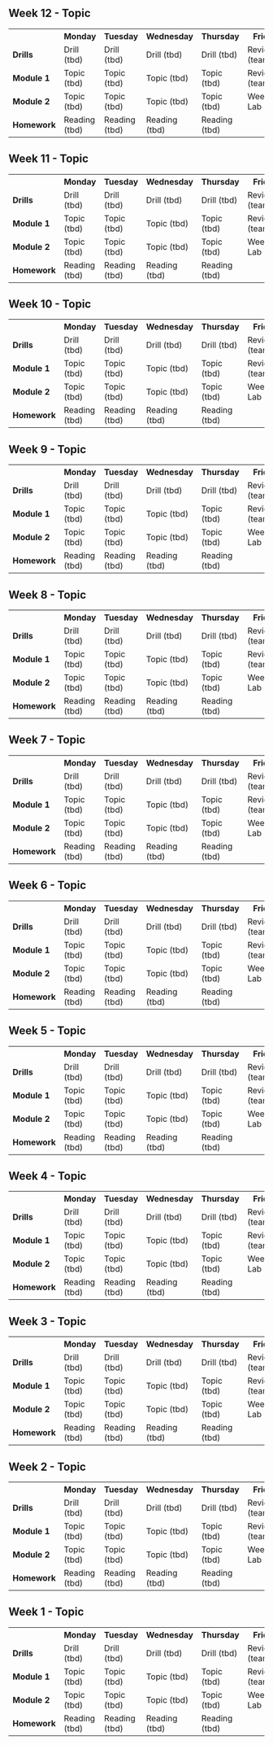 <!-- Due to the fact that comments cannot be nested inside comments this boilerplate cannot live inside / be hidden inside README.md -->

## Week 12  - Topic 
<table>
  <tr>
    <th><!-- BLANK --></th>
    <th>Monday</th>
    <th>Tuesday</th>
    <th>Wednesday</th>
    <th>Thursday</th>
    <th>Friday</th>
  </tr>
  <tr>
    <td><strong>Drills</strong></td>
    <td> <!-- Week 12 - Monday Drill -->
      Drill
      (tbd)
    </td>
    <td> <!-- Week 12 - Tuesday Drill -->
      Drill
      (tbd)
    </td>
    <td> <!-- Week 12 - Wednesday Drill -->
      Drill
      (tbd)
    </td>
    <td> <!-- Week 12 - Thursday Drill -->
      Drill
      (tbd)
    </td>
    <td> <!-- Week 12 - Friday Review -->
      Review
      (team)
    </td>
  </tr>
  <tr>
    <td><strong>Module 1</strong></td>
    <td> <!-- Week 12 - Monday Morning Module -->
      Topic
      (tbd)
    </td>
    <td> <!-- Week 12 - Tuesday Morning Module -->
      Topic
      (tbd)
    </td>
    <td> <!-- Week 12 - Wednesday Morning Module -->
      Topic
      (tbd)
    </td>
    <td> <!-- Week 12 - Thursday Morning Module -->
      Topic
      (tbd)
    </td>
    <td> <!-- Week 12 - Friday Morning Module -->
      Review
      (team)
    </td>
  </tr>
  <tr>
    <td><strong>Module 2</strong></td>
    <td> <!-- Week 12 - Monday Afternoon Module -->
      Topic
      (tbd)
    </td>
    <td> <!-- Week 12 - Tuesday Afternoon Module -->
      Topic
      (tbd)
    </td>
    <td> <!-- Week 12 - Wednesday Afternoon Module -->
      Topic
      (tbd)
    </td>
    <td> <!-- Week 12 - Thursday Afternoon Module -->
      Topic
      (tbd)
    </td>
    <td> <!-- Week 12 - Friday Afternoon / Weekend Lab -->
      Weekend Lab
      (tbd)
    </td>
  </tr>
  <tr>
    <td><strong>Homework</strong></td>
    <td> <!-- Week 12 - Monday Homework -->
      Reading
      (tbd)
    </td>
    <td> <!-- Week 12 - Tuesday Homework -->
      Reading
      (tbd)
    </td>
    <td> <!-- Week 12 - Wednesday Homework -->
      Reading
      (tbd)
    </td>
    <td> <!-- Week 12 - Thursday Homework -->
      Reading
      (tbd)
    </td>
    <td> <!-- Week 12 - Friday -->
      <!-- BLANK -->
    </td>
  </tr>
</table>

## Week 11  - Topic 
<table>
  <tr>
    <th><!-- BLANK --></th>
    <th>Monday</th>
    <th>Tuesday</th>
    <th>Wednesday</th>
    <th>Thursday</th>
    <th>Friday</th>
  </tr>
  <tr>
    <td><strong>Drills</strong></td>
    <td> <!-- Week 11 - Monday Drill -->
      Drill
      (tbd)
    </td>
    <td> <!-- Week 11 - Tuesday Drill -->
      Drill
      (tbd)
    </td>
    <td> <!-- Week 11 - Wednesday Drill -->
      Drill
      (tbd)
    </td>
    <td> <!-- Week 11 - Thursday Drill -->
      Drill
      (tbd)
    </td>
    <td> <!-- Week 11 - Friday Review -->
      Review
      (team)
    </td>
  </tr>
  <tr>
    <td><strong>Module 1</strong></td>
    <td> <!-- Week 11 - Monday Morning Module -->
      Topic
      (tbd)
    </td>
    <td> <!-- Week 11 - Tuesday Morning Module -->
      Topic
      (tbd)
    </td>
    <td> <!-- Week 11 - Wednesday Morning Module -->
      Topic
      (tbd)
    </td>
    <td> <!-- Week 11 - Thursday Morning Module -->
      Topic
      (tbd)
    </td>
    <td> <!-- Week 11 - Friday Morning Module -->
      Review
      (team)
    </td>
  </tr>
  <tr>
    <td><strong>Module 2</strong></td>
    <td> <!-- Week 11 - Monday Afternoon Module -->
      Topic
      (tbd)
    </td>
    <td> <!-- Week 11 - Tuesday Afternoon Module -->
      Topic
      (tbd)
    </td>
    <td> <!-- Week 11 - Wednesday Afternoon Module -->
      Topic
      (tbd)
    </td>
    <td> <!-- Week 11 - Thursday Afternoon Module -->
      Topic
      (tbd)
    </td>
    <td> <!-- Week 11 - Friday Afternoon / Weekend Lab -->
      Weekend Lab
      (tbd)
    </td>
  </tr>
  <tr>
    <td><strong>Homework</strong></td>
    <td> <!-- Week 11 - Monday Homework -->
      Reading
      (tbd)
    </td>
    <td> <!-- Week 11 - Tuesday Homework -->
      Reading
      (tbd)
    </td>
    <td> <!-- Week 11 - Wednesday Homework -->
      Reading
      (tbd)
    </td>
    <td> <!-- Week 11 - Thursday Homework -->
      Reading
      (tbd)
    </td>
    <td> <!-- Week 11 - Friday -->
      <!-- BLANK -->
    </td>
  </tr>
</table>

## Week 10  - Topic 
<table>
  <tr>
    <th><!-- BLANK --></th>
    <th>Monday</th>
    <th>Tuesday</th>
    <th>Wednesday</th>
    <th>Thursday</th>
    <th>Friday</th>
  </tr>
  <tr>
    <td><strong>Drills</strong></td>
    <td> <!-- Week 10 - Monday Drill -->
      Drill
      (tbd)
    </td>
    <td> <!-- Week 10 - Tuesday Drill -->
      Drill
      (tbd)
    </td>
    <td> <!-- Week 10 - Wednesday Drill -->
      Drill
      (tbd)
    </td>
    <td> <!-- Week 10 - Thursday Drill -->
      Drill
      (tbd)
    </td>
    <td> <!-- Week 10 - Friday Review -->
      Review
      (team)
    </td>
  </tr>
  <tr>
    <td><strong>Module 1</strong></td>
    <td> <!-- Week 10 - Monday Morning Module -->
      Topic
      (tbd)
    </td>
    <td> <!-- Week 10 - Tuesday Morning Module -->
      Topic
      (tbd)
    </td>
    <td> <!-- Week 10 - Wednesday Morning Module -->
      Topic
      (tbd)
    </td>
    <td> <!-- Week 10 - Thursday Morning Module -->
      Topic
      (tbd)
    </td>
    <td> <!-- Week 10 - Friday Morning Module -->
      Review
      (team)
    </td>
  </tr>
  <tr>
    <td><strong>Module 2</strong></td>
    <td> <!-- Week 10 - Monday Afternoon Module -->
      Topic
      (tbd)
    </td>
    <td> <!-- Week 10 - Tuesday Afternoon Module -->
      Topic
      (tbd)
    </td>
    <td> <!-- Week 10 - Wednesday Afternoon Module -->
      Topic
      (tbd)
    </td>
    <td> <!-- Week 10 - Thursday Afternoon Module -->
      Topic
      (tbd)
    </td>
    <td> <!-- Week 10 - Friday Afternoon / Weekend Lab -->
      Weekend Lab
      (tbd)
    </td>
  </tr>
  <tr>
    <td><strong>Homework</strong></td>
    <td> <!-- Week 10 - Monday Homework -->
      Reading
      (tbd)
    </td>
    <td> <!-- Week 10 - Tuesday Homework -->
      Reading
      (tbd)
    </td>
    <td> <!-- Week 10 - Wednesday Homework -->
      Reading
      (tbd)
    </td>
    <td> <!-- Week 10 - Thursday Homework -->
      Reading
      (tbd)
    </td>
    <td> <!-- Week 10 - Friday -->
      <!-- BLANK -->
    </td>
  </tr>
</table>

## Week 9  - Topic 
<table>
  <tr>
    <th><!-- BLANK --></th>
    <th>Monday</th>
    <th>Tuesday</th>
    <th>Wednesday</th>
    <th>Thursday</th>
    <th>Friday</th>
  </tr>
  <tr>
    <td><strong>Drills</strong></td>
    <td> <!-- Week 9 - Monday Drill -->
      Drill
      (tbd)
    </td>
    <td> <!-- Week 9 - Tuesday Drill -->
      Drill
      (tbd)
    </td>
    <td> <!-- Week 9 - Wednesday Drill -->
      Drill
      (tbd)
    </td>
    <td> <!-- Week 9 - Thursday Drill -->
      Drill
      (tbd)
    </td>
    <td> <!-- Week 9 - Friday Review -->
      Review
      (team)
    </td>
  </tr>
  <tr>
    <td><strong>Module 1</strong></td>
    <td> <!-- Week 9 - Monday Morning Module -->
      Topic
      (tbd)
    </td>
    <td> <!-- Week 9 - Tuesday Morning Module -->
      Topic
      (tbd)
    </td>
    <td> <!-- Week 9 - Wednesday Morning Module -->
      Topic
      (tbd)
    </td>
    <td> <!-- Week 9 - Thursday Morning Module -->
      Topic
      (tbd)
    </td>
    <td> <!-- Week 9 - Friday Morning Module -->
      Review
      (team)
    </td>
  </tr>
  <tr>
    <td><strong>Module 2</strong></td>
    <td> <!-- Week 9 - Monday Afternoon Module -->
      Topic
      (tbd)
    </td>
    <td> <!-- Week 9 - Tuesday Afternoon Module -->
      Topic
      (tbd)
    </td>
    <td> <!-- Week 9 - Wednesday Afternoon Module -->
      Topic
      (tbd)
    </td>
    <td> <!-- Week 9 - Thursday Afternoon Module -->
      Topic
      (tbd)
    </td>
    <td> <!-- Week 9 - Friday Afternoon / Weekend Lab -->
      Weekend Lab
      (tbd)
    </td>
  </tr>
  <tr>
    <td><strong>Homework</strong></td>
    <td> <!-- Week 9 - Monday Homework -->
      Reading
      (tbd)
    </td>
    <td> <!-- Week 9 - Tuesday Homework -->
      Reading
      (tbd)
    </td>
    <td> <!-- Week 9 - Wednesday Homework -->
      Reading
      (tbd)
    </td>
    <td> <!-- Week 9 - Thursday Homework -->
      Reading
      (tbd)
    </td>
    <td> <!-- Week 9 - Friday -->
      <!-- BLANK -->
    </td>
  </tr>
</table>

## Week 8  - Topic 
<table>
  <tr>
    <th><!-- BLANK --></th>
    <th>Monday</th>
    <th>Tuesday</th>
    <th>Wednesday</th>
    <th>Thursday</th>
    <th>Friday</th>
  </tr>
  <tr>
    <td><strong>Drills</strong></td>
    <td> <!-- Week 8 - Monday Drill -->
      Drill
      (tbd)
    </td>
    <td> <!-- Week 8 - Tuesday Drill -->
      Drill
      (tbd)
    </td>
    <td> <!-- Week 8 - Wednesday Drill -->
      Drill
      (tbd)
    </td>
    <td> <!-- Week 8 - Thursday Drill -->
      Drill
      (tbd)
    </td>
    <td> <!-- Week 8 - Friday Review -->
      Review
      (team)
    </td>
  </tr>
  <tr>
    <td><strong>Module 1</strong></td>
    <td> <!-- Week 8 - Monday Morning Module -->
      Topic
      (tbd)
    </td>
    <td> <!-- Week 8 - Tuesday Morning Module -->
      Topic
      (tbd)
    </td>
    <td> <!-- Week 8 - Wednesday Morning Module -->
      Topic
      (tbd)
    </td>
    <td> <!-- Week 8 - Thursday Morning Module -->
      Topic
      (tbd)
    </td>
    <td> <!-- Week 8 - Friday Morning Module -->
      Review
      (team)
    </td>
  </tr>
  <tr>
    <td><strong>Module 2</strong></td>
    <td> <!-- Week 8 - Monday Afternoon Module -->
      Topic
      (tbd)
    </td>
    <td> <!-- Week 8 - Tuesday Afternoon Module -->
      Topic
      (tbd)
    </td>
    <td> <!-- Week 8 - Wednesday Afternoon Module -->
      Topic
      (tbd)
    </td>
    <td> <!-- Week 8 - Thursday Afternoon Module -->
      Topic
      (tbd)
    </td>
    <td> <!-- Week 8 - Friday Afternoon / Weekend Lab -->
      Weekend Lab
      (tbd)
    </td>
  </tr>
  <tr>
    <td><strong>Homework</strong></td>
    <td> <!-- Week 8 - Monday Homework -->
      Reading
      (tbd)
    </td>
    <td> <!-- Week 8 - Tuesday Homework -->
      Reading
      (tbd)
    </td>
    <td> <!-- Week 8 - Wednesday Homework -->
      Reading
      (tbd)
    </td>
    <td> <!-- Week 8 - Thursday Homework -->
      Reading
      (tbd)
    </td>
    <td> <!-- Week 8 - Friday -->
      <!-- BLANK -->
    </td>
  </tr>
</table>

## Week 7  - Topic 
<table>
  <tr>
    <th><!-- BLANK --></th>
    <th>Monday</th>
    <th>Tuesday</th>
    <th>Wednesday</th>
    <th>Thursday</th>
    <th>Friday</th>
  </tr>
  <tr>
    <td><strong>Drills</strong></td>
    <td> <!-- Week 7 - Monday Drill -->
      Drill
      (tbd)
    </td>
    <td> <!-- Week 7 - Tuesday Drill -->
      Drill
      (tbd)
    </td>
    <td> <!-- Week 7 - Wednesday Drill -->
      Drill
      (tbd)
    </td>
    <td> <!-- Week 7 - Thursday Drill -->
      Drill
      (tbd)
    </td>
    <td> <!-- Week 7 - Friday Review -->
      Review
      (team)
    </td>
  </tr>
  <tr>
    <td><strong>Module 1</strong></td>
    <td> <!-- Week 7 - Monday Morning Module -->
      Topic
      (tbd)
    </td>
    <td> <!-- Week 7 - Tuesday Morning Module -->
      Topic
      (tbd)
    </td>
    <td> <!-- Week 7 - Wednesday Morning Module -->
      Topic
      (tbd)
    </td>
    <td> <!-- Week 7 - Thursday Morning Module -->
      Topic
      (tbd)
    </td>
    <td> <!-- Week 7 - Friday Morning Module -->
      Review
      (team)
    </td>
  </tr>
  <tr>
    <td><strong>Module 2</strong></td>
    <td> <!-- Week 7 - Monday Afternoon Module -->
      Topic
      (tbd)
    </td>
    <td> <!-- Week 7 - Tuesday Afternoon Module -->
      Topic
      (tbd)
    </td>
    <td> <!-- Week 7 - Wednesday Afternoon Module -->
      Topic
      (tbd)
    </td>
    <td> <!-- Week 7 - Thursday Afternoon Module -->
      Topic
      (tbd)
    </td>
    <td> <!-- Week 7 - Friday Afternoon / Weekend Lab -->
      Weekend Lab
      (tbd)
    </td>
  </tr>
  <tr>
    <td><strong>Homework</strong></td>
    <td> <!-- Week 7 - Monday Homework -->
      Reading
      (tbd)
    </td>
    <td> <!-- Week 7 - Tuesday Homework -->
      Reading
      (tbd)
    </td>
    <td> <!-- Week 7 - Wednesday Homework -->
      Reading
      (tbd)
    </td>
    <td> <!-- Week 7 - Thursday Homework -->
      Reading
      (tbd)
    </td>
    <td> <!-- Week 7 - Friday -->
      <!-- BLANK -->
    </td>
  </tr>
</table>

## Week 6  - Topic 
<table>
  <tr>
    <th><!-- BLANK --></th>
    <th>Monday</th>
    <th>Tuesday</th>
    <th>Wednesday</th>
    <th>Thursday</th>
    <th>Friday</th>
  </tr>
  <tr>
    <td><strong>Drills</strong></td>
    <td> <!-- Week 6 - Monday Drill -->
      Drill
      (tbd)
    </td>
    <td> <!-- Week 6 - Tuesday Drill -->
      Drill
      (tbd)
    </td>
    <td> <!-- Week 6 - Wednesday Drill -->
      Drill
      (tbd)
    </td>
    <td> <!-- Week 6 - Thursday Drill -->
      Drill
      (tbd)
    </td>
    <td> <!-- Week 6 - Friday Review -->
      Review
      (team)
    </td>
  </tr>
  <tr>
    <td><strong>Module 1</strong></td>
    <td> <!-- Week 6 - Monday Morning Module -->
      Topic
      (tbd)
    </td>
    <td> <!-- Week 6 - Tuesday Morning Module -->
      Topic
      (tbd)
    </td>
    <td> <!-- Week 6 - Wednesday Morning Module -->
      Topic
      (tbd)
    </td>
    <td> <!-- Week 6 - Thursday Morning Module -->
      Topic
      (tbd)
    </td>
    <td> <!-- Week 6 - Friday Morning Module -->
      Review
      (team)
    </td>
  </tr>
  <tr>
    <td><strong>Module 2</strong></td>
    <td> <!-- Week 6 - Monday Afternoon Module -->
      Topic
      (tbd)
    </td>
    <td> <!-- Week 6 - Tuesday Afternoon Module -->
      Topic
      (tbd)
    </td>
    <td> <!-- Week 6 - Wednesday Afternoon Module -->
      Topic
      (tbd)
    </td>
    <td> <!-- Week 6 - Thursday Afternoon Module -->
      Topic
      (tbd)
    </td>
    <td> <!-- Week 6 - Friday Afternoon / Weekend Lab -->
      Weekend Lab
      (tbd)
    </td>
  </tr>
  <tr>
    <td><strong>Homework</strong></td>
    <td> <!-- Week 6 - Monday Homework -->
      Reading
      (tbd)
    </td>
    <td> <!-- Week 6 - Tuesday Homework -->
      Reading
      (tbd)
    </td>
    <td> <!-- Week 6 - Wednesday Homework -->
      Reading
      (tbd)
    </td>
    <td> <!-- Week 6 - Thursday Homework -->
      Reading
      (tbd)
    </td>
    <td> <!-- Week 6 - Friday -->
      <!-- BLANK -->
    </td>
  </tr>
</table>

## Week 5  - Topic 
<table>
  <tr>
    <th><!-- BLANK --></th>
    <th>Monday</th>
    <th>Tuesday</th>
    <th>Wednesday</th>
    <th>Thursday</th>
    <th>Friday</th>
  </tr>
  <tr>
    <td><strong>Drills</strong></td>
    <td> <!-- Week 5 - Monday Drill -->
      Drill
      (tbd)
    </td>
    <td> <!-- Week 5 - Tuesday Drill -->
      Drill
      (tbd)
    </td>
    <td> <!-- Week 5 - Wednesday Drill -->
      Drill
      (tbd)
    </td>
    <td> <!-- Week 5 - Thursday Drill -->
      Drill
      (tbd)
    </td>
    <td> <!-- Week 5 - Friday Review -->
      Review
      (team)
    </td>
  </tr>
  <tr>
    <td><strong>Module 1</strong></td>
    <td> <!-- Week 5 - Monday Morning Module -->
      Topic
      (tbd)
    </td>
    <td> <!-- Week 5 - Tuesday Morning Module -->
      Topic
      (tbd)
    </td>
    <td> <!-- Week 5 - Wednesday Morning Module -->
      Topic
      (tbd)
    </td>
    <td> <!-- Week 5 - Thursday Morning Module -->
      Topic
      (tbd)
    </td>
    <td> <!-- Week 5 - Friday Morning Module -->
      Review
      (team)
    </td>
  </tr>
  <tr>
    <td><strong>Module 2</strong></td>
    <td> <!-- Week 5 - Monday Afternoon Module -->
      Topic
      (tbd)
    </td>
    <td> <!-- Week 5 - Tuesday Afternoon Module -->
      Topic
      (tbd)
    </td>
    <td> <!-- Week 5 - Wednesday Afternoon Module -->
      Topic
      (tbd)
    </td>
    <td> <!-- Week 5 - Thursday Afternoon Module -->
      Topic
      (tbd)
    </td>
    <td> <!-- Week 5 - Friday Afternoon / Weekend Lab -->
      Weekend Lab
      (tbd)
    </td>
  </tr>
  <tr>
    <td><strong>Homework</strong></td>
    <td> <!-- Week 5 - Monday Homework -->
      Reading
      (tbd)
    </td>
    <td> <!-- Week 5 - Tuesday Homework -->
      Reading
      (tbd)
    </td>
    <td> <!-- Week 5 - Wednesday Homework -->
      Reading
      (tbd)
    </td>
    <td> <!-- Week 5 - Thursday Homework -->
      Reading
      (tbd)
    </td>
    <td> <!-- Week 5 - Friday -->
      <!-- BLANK -->
    </td>
  </tr>
</table>

## Week 4  - Topic 
<table>
  <tr>
    <th><!-- BLANK --></th>
    <th>Monday</th>
    <th>Tuesday</th>
    <th>Wednesday</th>
    <th>Thursday</th>
    <th>Friday</th>
  </tr>
  <tr>
    <td><strong>Drills</strong></td>
    <td> <!-- Week 4 - Monday Drill -->
      Drill
      (tbd)
    </td>
    <td> <!-- Week 4 - Tuesday Drill -->
      Drill
      (tbd)
    </td>
    <td> <!-- Week 4 - Wednesday Drill -->
      Drill
      (tbd)
    </td>
    <td> <!-- Week 4 - Thursday Drill -->
      Drill
      (tbd)
    </td>
    <td> <!-- Week 4 - Friday Review -->
      Review
      (team)
    </td>
  </tr>
  <tr>
    <td><strong>Module 1</strong></td>
    <td> <!-- Week 4 - Monday Morning Module -->
      Topic
      (tbd)
    </td>
    <td> <!-- Week 4 - Tuesday Morning Module -->
      Topic
      (tbd)
    </td>
    <td> <!-- Week 4 - Wednesday Morning Module -->
      Topic
      (tbd)
    </td>
    <td> <!-- Week 4 - Thursday Morning Module -->
      Topic
      (tbd)
    </td>
    <td> <!-- Week 4 - Friday Morning Module -->
      Review
      (team)
    </td>
  </tr>
  <tr>
    <td><strong>Module 2</strong></td>
    <td> <!-- Week 4 - Monday Afternoon Module -->
      Topic
      (tbd)
    </td>
    <td> <!-- Week 4 - Tuesday Afternoon Module -->
      Topic
      (tbd)
    </td>
    <td> <!-- Week 4 - Wednesday Afternoon Module -->
      Topic
      (tbd)
    </td>
    <td> <!-- Week 4 - Thursday Afternoon Module -->
      Topic
      (tbd)
    </td>
    <td> <!-- Week 4 - Friday Afternoon / Weekend Lab -->
      Weekend Lab
      (tbd)
    </td>
  </tr>
  <tr>
    <td><strong>Homework</strong></td>
    <td> <!-- Week 4 - Monday Homework -->
      Reading
      (tbd)
    </td>
    <td> <!-- Week 4 - Tuesday Homework -->
      Reading
      (tbd)
    </td>
    <td> <!-- Week 4 - Wednesday Homework -->
      Reading
      (tbd)
    </td>
    <td> <!-- Week 4 - Thursday Homework -->
      Reading
      (tbd)
    </td>
    <td> <!-- Week 4 - Friday -->
      <!-- BLANK -->
    </td>
  </tr>
</table>

## Week 3  - Topic 
<table>
  <tr>
    <th><!-- BLANK --></th>
    <th>Monday</th>
    <th>Tuesday</th>
    <th>Wednesday</th>
    <th>Thursday</th>
    <th>Friday</th>
  </tr>
  <tr>
    <td><strong>Drills</strong></td>
    <td> <!-- Week 3 - Monday Drill -->
      Drill
      (tbd)
    </td>
    <td> <!-- Week 3 - Tuesday Drill -->
      Drill
      (tbd)
    </td>
    <td> <!-- Week 3 - Wednesday Drill -->
      Drill
      (tbd)
    </td>
    <td> <!-- Week 3 - Thursday Drill -->
      Drill
      (tbd)
    </td>
    <td> <!-- Week 3 - Friday Review -->
      Review
      (team)
    </td>
  </tr>
  <tr>
    <td><strong>Module 1</strong></td>
    <td> <!-- Week 3 - Monday Morning Module -->
      Topic
      (tbd)
    </td>
    <td> <!-- Week 3 - Tuesday Morning Module -->
      Topic
      (tbd)
    </td>
    <td> <!-- Week 3 - Wednesday Morning Module -->
      Topic
      (tbd)
    </td>
    <td> <!-- Week 3 - Thursday Morning Module -->
      Topic
      (tbd)
    </td>
    <td> <!-- Week 3 - Friday Morning Module -->
      Review
      (team)
    </td>
  </tr>
  <tr>
    <td><strong>Module 2</strong></td>
    <td> <!-- Week 3 - Monday Afternoon Module -->
      Topic
      (tbd)
    </td>
    <td> <!-- Week 3 - Tuesday Afternoon Module -->
      Topic
      (tbd)
    </td>
    <td> <!-- Week 3 - Wednesday Afternoon Module -->
      Topic
      (tbd)
    </td>
    <td> <!-- Week 3 - Thursday Afternoon Module -->
      Topic
      (tbd)
    </td>
    <td> <!-- Week 3 - Friday Afternoon / Weekend Lab -->
      Weekend Lab
      (tbd)
    </td>
  </tr>
  <tr>
    <td><strong>Homework</strong></td>
    <td> <!-- Week 3 - Monday Homework -->
      Reading
      (tbd)
    </td>
    <td> <!-- Week 3 - Tuesday Homework -->
      Reading
      (tbd)
    </td>
    <td> <!-- Week 3 - Wednesday Homework -->
      Reading
      (tbd)
    </td>
    <td> <!-- Week 3 - Thursday Homework -->
      Reading
      (tbd)
    </td>
    <td> <!-- Week 3 - Friday -->
      <!-- BLANK -->
    </td>
  </tr>
</table>

## Week 2  - Topic 
<table>
  <tr>
    <th><!-- BLANK --></th>
    <th>Monday</th>
    <th>Tuesday</th>
    <th>Wednesday</th>
    <th>Thursday</th>
    <th>Friday</th>
  </tr>
  <tr>
    <td><strong>Drills</strong></td>
    <td> <!-- Week 2 - Monday Drill -->
      Drill
      (tbd)
    </td>
    <td> <!-- Week 2 - Tuesday Drill -->
      Drill
      (tbd)
    </td>
    <td> <!-- Week 2 - Wednesday Drill -->
      Drill
      (tbd)
    </td>
    <td> <!-- Week 2 - Thursday Drill -->
      Drill
      (tbd)
    </td>
    <td> <!-- Week 2 - Friday Review -->
      Review
      (team)
    </td>
  </tr>
  <tr>
    <td><strong>Module 1</strong></td>
    <td> <!-- Week 2 - Monday Morning Module -->
      Topic
      (tbd)
    </td>
    <td> <!-- Week 2 - Tuesday Morning Module -->
      Topic
      (tbd)
    </td>
    <td> <!-- Week 2 - Wednesday Morning Module -->
      Topic
      (tbd)
    </td>
    <td> <!-- Week 2 - Thursday Morning Module -->
      Topic
      (tbd)
    </td>
    <td> <!-- Week 2 - Friday Morning Module -->
      Review
      (team)
    </td>
  </tr>
  <tr>
    <td><strong>Module 2</strong></td>
    <td> <!-- Week 2 - Monday Afternoon Module -->
      Topic
      (tbd)
    </td>
    <td> <!-- Week 2 - Tuesday Afternoon Module -->
      Topic
      (tbd)
    </td>
    <td> <!-- Week 2 - Wednesday Afternoon Module -->
      Topic
      (tbd)
    </td>
    <td> <!-- Week 2 - Thursday Afternoon Module -->
      Topic
      (tbd)
    </td>
    <td> <!-- Week 2 - Friday Afternoon / Weekend Lab -->
      Weekend Lab
      (tbd)
    </td>
  </tr>
  <tr>
    <td><strong>Homework</strong></td>
    <td> <!-- Week 2 - Monday Homework -->
      Reading
      (tbd)
    </td>
    <td> <!-- Week 2 - Tuesday Homework -->
      Reading
      (tbd)
    </td>
    <td> <!-- Week 2 - Wednesday Homework -->
      Reading
      (tbd)
    </td>
    <td> <!-- Week 2 - Thursday Homework -->
      Reading
      (tbd)
    </td>
    <td> <!-- Week 2 - Friday -->
      <!-- BLANK -->
    </td>
  </tr>
</table>

## Week 1  - Topic 
<table>
  <tr>
    <th><!-- BLANK --></th>
    <th>Monday</th>
    <th>Tuesday</th>
    <th>Wednesday</th>
    <th>Thursday</th>
    <th>Friday</th>
  </tr>
  <tr>
    <td><strong>Drills</strong></td>
    <td> <!-- Week 1 - Monday Drill -->
      Drill
      (tbd)
    </td>
    <td> <!-- Week 1 - Tuesday Drill -->
      Drill
      (tbd)
    </td>
    <td> <!-- Week 1 - Wednesday Drill -->
      Drill
      (tbd)
    </td>
    <td> <!-- Week 1 - Thursday Drill -->
      Drill
      (tbd)
    </td>
    <td> <!-- Week 1 - Friday Review -->
      Review
      (team)
    </td>
  </tr>
  <tr>
    <td><strong>Module 1</strong></td>
    <td> <!-- Week 1 - Monday Morning Module -->
      Topic
      (tbd)
    </td>
    <td> <!-- Week 1 - Tuesday Morning Module -->
      Topic
      (tbd)
    </td>
    <td> <!-- Week 1 - Wednesday Morning Module -->
      Topic
      (tbd)
    </td>
    <td> <!-- Week 1 - Thursday Morning Module -->
      Topic
      (tbd)
    </td>
    <td> <!-- Week 1 - Friday Morning Module -->
      Review
      (team)
    </td>
  </tr>
  <tr>
    <td><strong>Module 2</strong></td>
    <td> <!-- Week 1 - Monday Afternoon Module -->
      Topic
      (tbd)
    </td>
    <td> <!-- Week 1 - Tuesday Afternoon Module -->
      Topic
      (tbd)
    </td>
    <td> <!-- Week 1 - Wednesday Afternoon Module -->
      Topic
      (tbd)
    </td>
    <td> <!-- Week 1 - Thursday Afternoon Module -->
      Topic
      (tbd)
    </td>
    <td> <!-- Week 1 - Friday Afternoon / Weekend Lab -->
      Weekend Lab
      (tbd)
    </td>
  </tr>
  <tr>
    <td><strong>Homework</strong></td>
    <td> <!-- Week 1 - Monday Homework -->
      Reading
      (tbd)
    </td>
    <td> <!-- Week 1 - Tuesday Homework -->
      Reading
      (tbd)
    </td>
    <td> <!-- Week 1 - Wednesday Homework -->
      Reading
      (tbd)
    </td>
    <td> <!-- Week 1 - Thursday Homework -->
      Reading
      (tbd)
    </td>
    <td> <!-- Week 1 - Friday -->
      <!-- BLANK -->
    </td>
  </tr>
</table>
